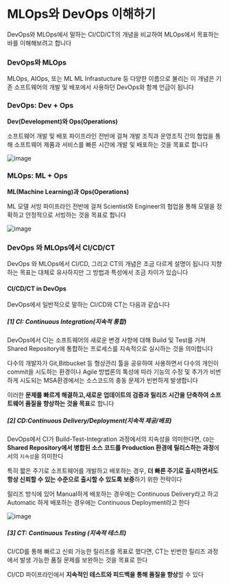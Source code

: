 # MLOps와 DevOps 이해하기

DevOps와 MLOps에서 말하는 CI/CD/CT의 개념을 비교하여 MLOps에서 목표하는 바를 이해해보려고 합니다 

### DevOps와 MLOps
MLOps, AIOps, 또는 ML ML Infrastucture 등 다양한 이름으로 불리는 이 개념은 기존 소프트웨어의 개발 및 배포에서 사용하던 DevOps와 함께 언급이 됩니다 

### DevOps: Dev + Ops

**Dev(Development)와 Ops(Operations)**

소프트웨어 개발 및 배포 파이프라인 전반에 걸쳐 개발 조직과 운영조직 간의 협업을 통해 소프트웨어 제품과 서비스를 빠른 시간에 개발 및 배포하는 것을 목표로 합니다 

![image](https://user-images.githubusercontent.com/80239748/153714479-27632b67-ffb7-4252-aa7e-15269c5807a6.png)

### MLOps: ML + Ops

**ML(Machine Learning)과 Ops(Operations)**

ML 모델 서빙 파이프라인 전반에 걸쳐 Scientist와 Engineer의 협업을 통해 모델을 정확하고 안정적으로 서빙하는 것을 목표로 합니다 

![image](https://user-images.githubusercontent.com/80239748/153714512-9849ba3f-b6b7-4565-b189-d5cdb0165a40.png)

### DevOps 와 MLOps에서 CI/CD/CT

DevOps 와 MLOps에서 CI/CD, 그리고 CT의 개념은 조금 다르게 설명이 됩니다 
지향하는 목표는 대체로 유사하지만 그 방법과 특성에서 조금 차이가 있습니다 

#### CI/CD/CT in DevOps 

DevOps에서 일반적으로 말하는 CI/CD와 CT는 다음과 같습니다 

##### [1] CI: Continuous Integration(지속적 통합)

DevOps에서 CI는 소프트웨어의 새로운 변경 사항에 대해 Build 및 Test를 거쳐 Shared Repository에 통합하는 프로세스를 지속적으로 실시하는 것을 의미합니다 

다수의 개발자가 Git,Bitbucket 등 형상관리 툴을 공유하여 사용하면서 다수의 개인이 commit을 시도하는 환경이나 Agile 방법론의 톡성에 따라 기능의 수정 및 추가가 비번하게 시도되는 MSA환경에서는 소스코드의 충동 문제가 빈번하게 발생합니다 

이러한 **문제를 빠르게 해결하고,새로운 업데이트의 검증과 릴리즈 시간을 단축하여 소프트웨어 품질을 향상하는 것을 목표**로 합니다 

##### [2] CD:Continuous Delivery/Deployment(지속적 제공/배포)

DevOps에서 CI가 Build-Test-Integration 과정에서의 지속성을 의미한다면, `CD`는 **Shared Repository에서 병합된 소스 코드를 Production 환경에 릴리스하는 과정**에서의 `지속성`을 의미한다

특히 짧은 주기로 소프트웨어를 개발하고 배포하는 경우, **더 빠른 주기로 출시하면서도 항상 신뢰할 수 있는 수준으로 출시할 수 있도록 보증**하기 위한 전략이다

릴리즈 방식에 있어 Manual하게 배포하는 경우에는 Continuous Delivery라고 하고 
Automatic 하게 배포하는 경우에는 Continuous Deployment라고 한다

![image](https://user-images.githubusercontent.com/80239748/156780198-43c746ca-687d-4ab4-b3da-bc04314ad239.png)

##### [3] CT: Continuous Testing (지속적 테스트)

CI/CD를 통해 빠르고 신뢰 가능한 릴리즈를 목표로 했다면, CT는 빈번한 릴리즈 과정에서 발생 가능한 품질 문제를 보완하는 것을 목표로 한다

CI/CD 파이프라인에서 **지속적인 테스트와 피드백을 통해 품질을 향상**할 수 있다

